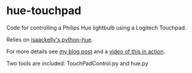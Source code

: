 # hue-touchpad
Code for controlling a Philips Hue lightbulb using a Logitech Touchpad.

Relies on [isaackelly's python-hue](https://github.com/issackelly/python-hue).

For more details see [my blog post](https://erik.nygren.org/?p=87) and a [video of this in action](https://www.youtube.com/watch?v=HWzJMHpNs9Y).

Two tools are included:  TouchPadControl.py and hue.py


